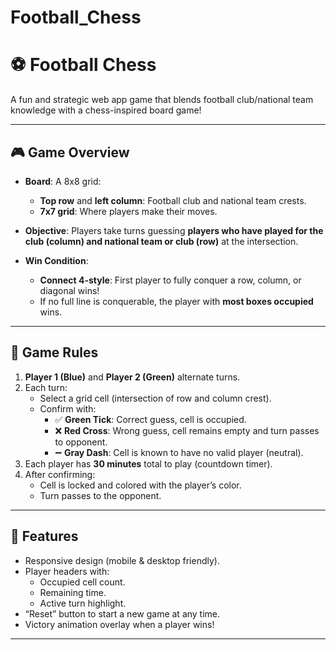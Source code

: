 ﻿# Football_Chess

# ⚽ Football Chess

A fun and strategic web app game that blends football club/national team knowledge with a chess-inspired board game!

---

## 🎮 Game Overview

- **Board**: A 8x8 grid:
  - **Top row** and **left column**: Football club and national team crests.
  - **7x7 grid**: Where players make their moves.

- **Objective**: Players take turns guessing **players who have played for the club (column) and national team or club (row)** at the intersection.  
- **Win Condition**:  
  - **Connect 4-style**: First player to fully conquer a row, column, or diagonal wins!  
  - If no full line is conquerable, the player with **most boxes occupied** wins.

---

## 🏁 Game Rules

1. **Player 1 (Blue)** and **Player 2 (Green)** alternate turns.
2. Each turn:
   - Select a grid cell (intersection of row and column crest).
   - Confirm with:
     - ✅ **Green Tick**: Correct guess, cell is occupied.
     - ❌ **Red Cross**: Wrong guess, cell remains empty and turn passes to opponent.
     - ➖ **Gray Dash**: Cell is known to have no valid player (neutral).
3. Each player has **30 minutes** total to play (countdown timer).
4. After confirming:
   - Cell is locked and colored with the player’s color.
   - Turn passes to the opponent.

---

## 🚀 Features

- Responsive design (mobile & desktop friendly).
- Player headers with:
  - Occupied cell count.
  - Remaining time.
  - Active turn highlight.
- “Reset” button to start a new game at any time.
- Victory animation overlay when a player wins!

---

